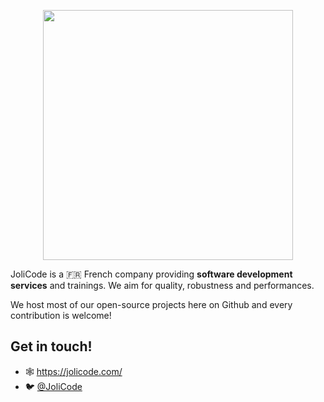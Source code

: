 <p align="center"><a href="https://jolicode.com" target="_blank"><img src="https://jolicode.com/images/goodies/logo.svg" width="400"></a></p>

JoliCode is a 🇫🇷 French company providing **software development services** and trainings. We aim for quality, robustness and performances. 

We host most of our open-source projects here on Github and every contribution is welcome!

## Get in touch!

- 🕸️ https://jolicode.com/
- 🐦 [@JoliCode](https://twitter.com/JoliCode)
